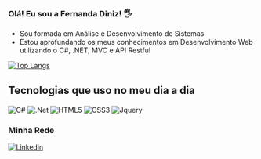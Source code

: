 ### Olá! Eu sou a Fernanda Diniz! 🖐️
- Sou formada em Análise e Desenvolvimento de Sistemas
- Estou aprofundando os meus conhecimentos em Desenvolvimento Web utilizando o C#, .NET, MVC e API Restful

[![Top Langs](https://github-readme-stats.vercel.app/api/top-langs/?username=diniz-fernanda&layout=compact)](https://github.com/anuraghazra/github-readme-stats)

## Tecnologias que uso no meu dia a dia

<div>
    <img align="center" alt="C#" src="https://img.shields.io/badge/C%23-239120?style=for-the-badge&logo=c-sharp&logoColor=white" />
    <img align="center" alt=".Net" src="https://img.shields.io/badge/.NET-5C2D91?style=for-the-badge&logo=.net&logoColor=white" />
    <img align="center" alt="HTML5" src="https://img.shields.io/badge/HTML5-E34F26?style=for-the-badge&logo=html5&logoColor=white" />
    <img align="center" alt="CSS3" src="https://img.shields.io/badge/CSS3-1572B6?style=for-the-badge&logo=css3&logoColor=white" />
    <img align="center" alt="Jquery" src="https://img.shields.io/badge/jQuery-0769AD?style=for-the-badge&logo=jquery&logoColor=white" />
</div>

### Minha Rede
[![Linkedin](https://img.shields.io/badge/LinkedIn-0077B5?style=for-the-badge&logo=linkedin&logoColor=white)](https://www.linkedin.com/in/fernanda-marcela-torres-diniz-2abb15207/)
